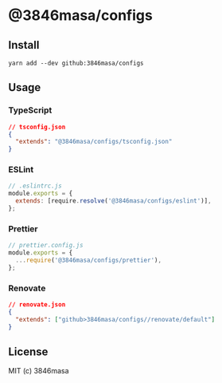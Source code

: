 # @3846masa/configs

## Install

```
yarn add --dev github:3846masa/configs
```

## Usage

### TypeScript

```json
// tsconfig.json
{
  "extends": "@3846masa/configs/tsconfig.json"
}
```

### ESLint

```js
// .eslintrc.js
module.exports = {
  extends: [require.resolve('@3846masa/configs/eslint')],
};
```

### Prettier

```js
// prettier.config.js
module.exports = {
  ...require('@3846masa/configs/prettier'),
};
```

### Renovate

```json
// renovate.json
{
  "extends": ["github>3846masa/configs//renovate/default"]
}
```

## License

MIT (c) 3846masa
